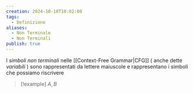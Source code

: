 ```yaml
---
creation: 2024-10-10T10:02:00
tags:
  - Definizione
aliases:
  - Non Terminale
  - Non Terminali
publish: true
---
```

I *simboli non terminali* nelle [[Context-Free Grammar|CFG]] ( anche dette *variabili* ) sono rappresentati da lettere maiuscole e rappresentano i simboli che possiamo riscrivere

>[!example] 
>$A , B$

